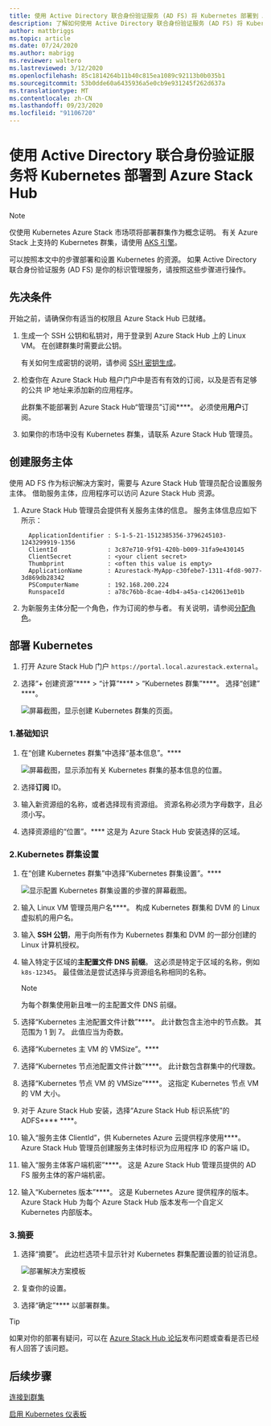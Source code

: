 ```yaml
---
title: 使用 Active Directory 联合身份验证服务 (AD FS) 将 Kubernetes 部署到 Azure Stack Hub
description: 了解如何使用 Active Directory 联合身份验证服务 (AD FS) 将 Kubernetes 部署到 Azure Stack Hub。
author: mattbriggs
ms.topic: article
ms.date: 07/24/2020
ms.author: mabrigg
ms.reviewer: waltero
ms.lastreviewed: 3/12/2020
ms.openlocfilehash: 85c1814264b11b40c815ea1089c92113b0b035b1
ms.sourcegitcommit: 53b0dde60a6435936a5e0cb9e931245f262d637a
ms.translationtype: MT
ms.contentlocale: zh-CN
ms.lasthandoff: 09/23/2020
ms.locfileid: "91106720"
---
```

# <a name="deploy-kubernetes-to-azure-stack-hub-using-active-directory-federated-services"></a>使用 Active Directory 联合身份验证服务将 Kubernetes 部署到 Azure Stack Hub

> [!NOTE]  
> 仅使用 Kubernetes Azure Stack 市场项将部署群集作为概念证明。 有关 Azure Stack 上支持的 Kubernetes 群集，请使用 [AKS 引擎](azure-stack-kubernetes-aks-engine-overview.md)。

可以按照本文中的步骤部署和设置 Kubernetes 的资源。 如果 Active Directory 联合身份验证服务 (AD FS) 是你的标识管理服务，请按照这些步骤进行操作。

## <a name="prerequisites"></a>先决条件 

开始之前，请确保你有适当的权限且 Azure Stack Hub 已就绪。

1. 生成一个 SSH 公钥和私钥对，用于登录到 Azure Stack Hub 上的 Linux VM。 在创建群集时需要此公钥。

    有关如何生成密钥的说明，请参阅 [SSH 密钥生成](azure-stack-dev-start-howto-ssh-public-key.md)。

1. 检查你在 Azure Stack Hub 租户门户中是否有有效的订阅，以及是否有足够的公共 IP 地址来添加新的应用程序。

    此群集不能部署到 Azure Stack Hub“管理员”订阅****。 必须使用**用户**订阅。 

1. 如果你的市场中没有 Kubernetes 群集，请联系 Azure Stack Hub 管理员。

## <a name="create-a-service-principal"></a>创建服务主体

使用 AD FS 作为标识解决方案时，需要与 Azure Stack Hub 管理员配合设置服务主体。 借助服务主体，应用程序可以访问 Azure Stack Hub 资源。

1. Azure Stack Hub 管理员会提供有关服务主体的信息。 服务主体信息应如下所示：

     ```Text  
       ApplicationIdentifier : S-1-5-21-1512385356-3796245103-1243299919-1356
       ClientId              : 3c87e710-9f91-420b-b009-31fa9e430145
       ClientSecret          : <your client secret>
       Thumbprint            : <often this value is empty>
       ApplicationName       : Azurestack-MyApp-c30febe7-1311-4fd8-9077-3d869db28342
       PSComputerName        : 192.168.200.224
       RunspaceId            : a78c76bb-8cae-4db4-a45a-c1420613e01b
     ```

2. 为新服务主体分配一个角色，作为订阅的参与者。 有关说明，请参阅[分配角色](../operator/azure-stack-add-users-adfs.md)。

## <a name="deploy-kubernetes"></a>部署 Kubernetes

1. 打开 Azure Stack Hub 门户 `https://portal.local.azurestack.external`。

1. 选择“+ 创建资源”**** > “计算”**** > “Kubernetes 群集”****。 选择“创建” ****。

    ![屏幕截图，显示创建 Kubernetes 群集的页面。](media/azure-stack-solution-template-kubernetes-deploy/01_kub_market_item.png)

### <a name="1-basics"></a>1.基础知识

1. 在“创建 Kubernetes 群集”中选择“基本信息”。****

    ![屏幕截图，显示添加有关 Kubernetes 群集的基本信息的位置。](media/azure-stack-solution-template-kubernetes-deploy/02_kub_config_basic.png)

1. 选择**订阅** ID。

1. 输入新资源组的名称，或者选择现有资源组。 资源名称必须为字母数字，且必须小写。

1. 选择资源组的“位置”。**** 这是为 Azure Stack Hub 安装选择的区域。

### <a name="2-kubernetes-cluster-settings"></a>2.Kubernetes 群集设置

1. 在“创建 Kubernetes 群集”中选择“Kubernetes 群集设置”。****

    ![显示配置 Kubernetes 群集设置的步骤的屏幕截图。](media/azure-stack-solution-template-kubernetes-deploy/03_kub_config_settings-adfs.png)

1. 输入 Linux VM 管理员用户名****。 构成 Kubernetes 群集和 DVM 的 Linux 虚拟机的用户名。

1. 输入 **SSH 公钥**，用于向所有作为 Kubernetes 群集和 DVM 的一部分创建的 Linux 计算机授权。

1. 输入特定于区域的**主配置文件 DNS 前缀**。 这必须是特定于区域的名称，例如 `k8s-12345`。 最佳做法是尝试选择与资源组名称相同的名称。

    > [!NOTE]  
    > 为每个群集使用新且唯一的主配置文件 DNS 前缀。

1. 选择“Kubernetes 主池配置文件计数”****。 此计数包含主池中的节点数。 其范围为 1 到 7。 此值应当为奇数。

1. 选择“Kubernetes 主 VM 的 VMSize”。****

1. 选择“Kubernetes 节点池配置文件计数”****。 此计数包含群集中的代理数。 

1. 选择“Kubernetes 节点 VM 的 VMSize”****。 这指定 Kubernetes 节点 VM 的 VM 大小。 

1. 对于 Azure Stack Hub 安装，选择“Azure Stack Hub 标识系统”的 ADFS**** ****。

1. 输入“服务主体 ClientId”，供 Kubernetes Azure 云提供程序使用****。 Azure Stack Hub 管理员创建服务主体时标识为应用程序 ID 的客户端 ID。

1. 输入“服务主体客户端机密”****。 这是 Azure Stack Hub 管理员提供的 AD FS 服务主体的客户端机密。

1. 输入“Kubernetes 版本”****。 这是 Kubernetes Azure 提供程序的版本。 Azure Stack Hub 为每个 Azure Stack Hub 版本发布一个自定义 Kubernetes 内部版本。

### <a name="3-summary"></a>3.摘要

1. 选择“摘要”。 此边栏选项卡显示针对 Kubernetes 群集配置设置的验证消息。

    ![部署解决方案模板](media/azure-stack-solution-template-kubernetes-deploy/04_preview.png)

2. 复查你的设置。

3. 选择“确定”**** 以部署群集。

> [!TIP]  
>  如果对你的部署有疑问，可以在 [Azure Stack Hub 论坛](https://social.msdn.microsoft.com/Forums/azure/home?forum=azurestack)发布问题或查看是否已经有人回答了该问题。 

## <a name="next-steps"></a>后续步骤

[连接到群集](azure-stack-solution-template-kubernetes-deploy.md#connect-to-your-cluster)

[启用 Kubernetes 仪表板](azure-stack-solution-template-kubernetes-dashboard.md)